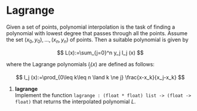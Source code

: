 # Lagrange
Given a set of points, polynomial interpolation is the task of finding a polynomial with lowest degree that passes through all the points. Assume the set $(x_0, y_0), \dots, (x_n, y_n)$ of points. Then a suitable polynomial is given by

$$
L(x):=\sum_{j=0}^n y_j l_j (x)
$$

where the Lagrange polynomials $l_j (x)$ are defined as follows:

$$
l_j (x):=\prod_{0\leq k\leq n \land k \ne j} \frac{x-x_k}{x_j-x_k}
$$

1. **lagrange**  
    Implement the function `lagrange : (float * float) list -> (float -> float)` that returns the interpolated polynomial $L$.